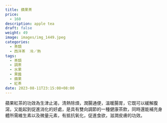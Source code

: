 ```yaml
---
title: 蘋果茶
price:
  - 160
description: apple tea
draft: false
weight: 49
image: images/img_1449.jpeg
categories:
  - 茶類
  - 西洋茶  冷／熱
tags:
  - 茶類
  - 調茶
  - 水果
  - 果醬
  - 蘋果
  - 紅茶
date: 2023-08-11T23:15:08+08:00
---
```

 蘋果紅茶的功效為生津止渴，清熱除煩，潤腸通便，溫暖腸胃，它既可以緩解腹瀉，又能起到促進消化的好處，是具有雙向調節的一種健康茶飲，同時還能補充身體所需維生素以及微量元素，有抵抗氧化，促進食欲，滋潤皮膚的功效。